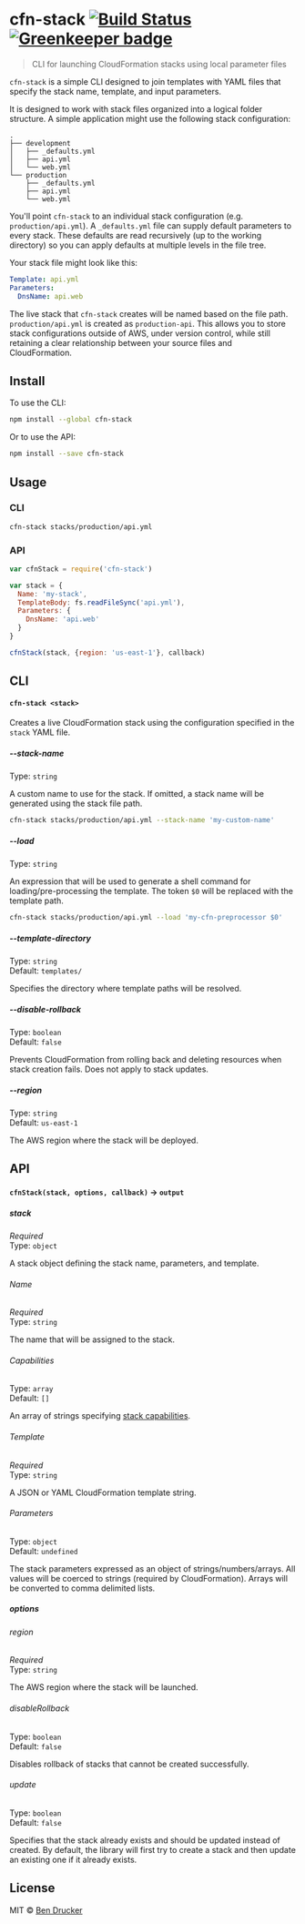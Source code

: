 # cfn-stack [![Build Status](https://travis-ci.org/bendrucker/cfn-stack.svg?branch=master)](https://travis-ci.org/bendrucker/cfn-stack) [![Greenkeeper badge](https://badges.greenkeeper.io/bendrucker/cfn-stack.svg)](https://greenkeeper.io/)

> CLI for launching CloudFormation stacks using local parameter files

`cfn-stack` is a simple CLI designed to join templates with YAML files that specify the stack name, template, and input parameters.

It is designed to work with stack files organized into a logical folder structure. A simple application might use the following stack configuration:

```
.
├── development
│   ├── _defaults.yml
│   ├── api.yml
│   └── web.yml
└── production
    ├── _defaults.yml
    ├── api.yml
    └── web.yml
```

You'll point `cfn-stack` to an individual stack configuration (e.g. `production/api.yml`). A `_defaults.yml` file can supply default parameters to every stack. These defaults are read recursively (up to the working directory) so you can apply defaults at multiple levels in the file tree.

Your stack file might look like this:

```yaml
Template: api.yml
Parameters:
  DnsName: api.web
```

The live stack that `cfn-stack` creates will be named based on the file path. `production/api.yml` is created as `production-api`. This allows you to store stack configurations outside of AWS, under version control, while still retaining a clear relationship between your source files and CloudFormation. 

## Install

To use the CLI:

```sh
npm install --global cfn-stack
```

Or to use the API:

```sh
npm install --save cfn-stack
```

## Usage

### CLI

```sh
cfn-stack stacks/production/api.yml
```

### API

```js
var cfnStack = require('cfn-stack')

var stack = {
  Name: 'my-stack',
  TemplateBody: fs.readFileSync('api.yml'),
  Parameters: {
    DnsName: 'api.web'
  }
}

cfnStack(stack, {region: 'us-east-1'}, callback)
```

## CLI

#### `cfn-stack <stack>`

Creates a live CloudFormation stack using the configuration specified in the `stack` YAML file. 

##### --stack-name

Type: `string`

A custom name to use for the stack. If omitted, a stack name will be generated using the stack file path.

```sh
cfn-stack stacks/production/api.yml --stack-name 'my-custom-name'
```

##### --load

Type: `string`

An expression that will be used to generate a shell command for loading/pre-processing the template. The token `$0` will be replaced with the template path.

```sh
cfn-stack stacks/production/api.yml --load 'my-cfn-preprocessor $0'
```

##### --template-directory

Type: `string`  
Default: `templates/`

Specifies the directory where template paths will be resolved.

##### --disable-rollback

Type: `boolean`  
Default: `false`

Prevents CloudFormation from rolling back and deleting resources when stack creation fails. Does not apply to stack updates.

##### --region

Type: `string`  
Default: `us-east-1`

The AWS region where the stack will be deployed.

## API

#### `cfnStack(stack, options, callback)` -> `output`

##### stack

*Required*  
Type: `object`

A stack object defining the stack name, parameters, and template.

###### Name

*Required*  
Type: `string`

The name that will be assigned to the stack.

###### Capabilities

Type: `array`  
Default: `[]`

An array of strings specifying [stack capabilities](http://docs.aws.amazon.com/AWSCloudFormation/latest/APIReference/API_CreateStack.html).

###### Template

*Required*  
Type: `string`

A JSON or YAML CloudFormation template string.

###### Parameters

Type: `object`  
Default: `undefined`

The stack parameters expressed as an object of strings/numbers/arrays. All values will be coerced to strings (required by CloudFormation). Arrays will be converted to comma delimited lists.

##### options

###### region

*Required*  
Type: `string`

The AWS region where the stack will be launched.

###### disableRollback

Type: `boolean`  
Default: `false`

Disables rollback of stacks that cannot be created successfully.

###### update

Type: `boolean`  
Default: `false`

Specifies that the stack already exists and should be updated instead of created. By default, the library will first try to create a stack and then update an existing one if it already exists.


## License

MIT © [Ben Drucker](http://bendrucker.me)
